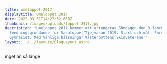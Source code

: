 ```yaml
---
title: umeloppet-2017
displaytitle: Umeloppet 2017
date: 2022-03-31T14:27:32.650Z
thumbnail: /images/uploads/loppet-2017.jpg
description: "Umeloppet 2017 kommer att arrangeras Söndagen den 3 februari 2017.
  Seedningsgrundande för Vasaloppet/Tjejvasan 2019. Start och mål: Forslunda
  Gymnasiet. Med Vänliga hälsningar Västerbottens Skidveteraner"
layout: ../../layouts/BlogLayout.astro
---
```

inget än så länge
